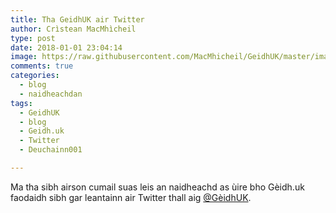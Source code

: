 ```yaml
---
title: Tha GeidhUK air Twitter
author: Crìstean MacMhìcheil
type: post
date: 2018-01-01 23:04:14
image: https://raw.githubusercontent.com/MacMhicheil/GeidhUK/master/images/2018-01-01-tha-geidhuk-air-twitter.jpg
comments: true
categories:
  - blog
  - naidheachdan
tags:
  - GeidhUK
  - blog
  - Geidh.uk
  - Twitter
  - Deuchainn001

---
```

Ma tha sibh airson cumail suas leis an naidheachd as ùire bho Gèidh.uk faodaidh sibh gar leantainn air Twitter thall aig [@GèidhUK][1].

 [1]: https://www.twitter.com/GeidhUK
